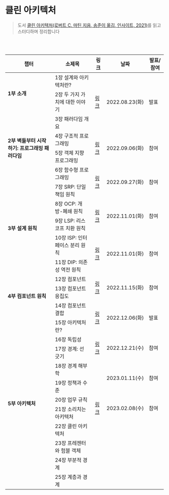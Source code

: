 # 클린 아키텍처

> 도서 [클린 아키텍처(로버트 C. 마틴 지음, 송준이 옮김, 인사이트, 2021)](http://www.yes24.com/Product/Goods/77283734)를 읽고 스터디하며 정리합니다

<br />
<br />

<table>
  <thead>
    <tr>
      <th>챕터</th>
      <th>소제목</th>
      <th>링크</th>
      <th>날짜</th>
      <th>발표/참여</th>
    </tr>
  </thead>
  <tbody>
    <tr>
      <td rowspan="2"><strong>1부 소개</strong></td>
      <td>1장 설계와 아키텍처란?</td>
      <td rowspan="3">
        <a
          href="https://invented-narwhal-b79.notion.site/6ddb08a94d734c69a5f8a3b292ccf7f5"
          >링크</a
        >
      </td>
      <td rowspan="3">2022.08.23(화)</td>
      <td rowspan="3">발표</td>
    </tr>
    <tr>
      <td>2장 두 가지 가치에 대한 이야기</td>
    </tr>
    <tr>
      <td rowspan="4">
        <strong>2부 벽돌부터 시작하기: 프로그래밍 패러다임</strong>
      </td>
      <td>3장 패러다임 개요</td>
    </tr>
    <tr>
      <td>4장 구조적 프로그래밍</td>
      <td rowspan="2">
        <a
          href="https://invented-narwhal-b79.notion.site/3c1a1af448f44f518163a28fcf234905"
          >링크</a
        >
      </td>
      <td rowspan="2">2022.09.06(화)</td>
      <td rowspan="2">참여</td>
    </tr>
    <tr>
      <td>5장 객체 지향 프로그래밍</td>
    </tr>
    <tr>
      <td>6장 함수형 프로그래밍</td>
      <td rowspan="2">
        <a
          href="https://invented-narwhal-b79.notion.site/d89e8540965f466abface787916fa5d0"
          >링크</a
        >
      </td>
      <td rowspan="2">2022.09.27(화)</td>
      <td rowspan="2">참여</td>
    </tr>
    <tr>
      <td rowspan="5"><strong>3부 설계 원칙</strong></td>
      <td>7장 SRP: 단일 책임 원칙</td>
    </tr>
    <tr>
      <td>8장 OCP: 개방-폐쇄 원칙</td>
      <td rowspan="2">
        <a
          href="https://invented-narwhal-b79.notion.site/3e12edf97c774e9e83db36bd3d21f59e"
          >링크</a
        >
      </td>
      <td rowspan="2">2022.11.01(화)</td>
      <td rowspan="2">참여</td>
    </tr>
    <tr>
      <td>9장 LSP: 리스코프 치환 원칙</td>
    </tr>
    <tr>
      <td>10장 ISP: 인터페이스 분리 원칙</td>
      <td rowspan="2">
        <a
          href="https://invented-narwhal-b79.notion.site/b809a5aef4d14958a4503b6900badb47"
          >링크</a
        >
      </td>
      <td rowspan="2">2022.11.01(화)</td>
      <td rowspan="2">참여</td>
    </tr>
    <tr>
      <td>11장 DIP: 의존성 역전 원칙</td>
    </tr>
    <tr>
      <td rowspan="3">
        <strong>4부 컴포넌트 원칙</strong>
      </td>
      <td>12장 컴포넌트</td>
      <td rowspan="2">
        <a
          href="https://invented-narwhal-b79.notion.site/df89cd796b1a410aaa4d93b5834fe360"
          >링크</a
        >
      </td>
      <td rowspan="2">2022.11.15(화)</td>
      <td rowspan="2">참여</td>
    </tr>
    <tr>
      <td>13장 컴포넌트 응집도</td>
    </tr>
    <tr>
      <td>14장 컴포넌트 결합</td>
      <td rowspan="2">
        <a
          href="https://invented-narwhal-b79.notion.site/654d1f141d794460bc50200941c241dc"
          >링크</a
        >
      </td>
      <td rowspan="2">2022.12.06(화)</td>
      <td rowspan="2">발표</td>
    </tr>
    <tr>
      <td rowspan="11">
        <strong>5부 아키텍처</strong>
      </td>
      <td>15장 아키텍처란?</td>
    </tr>
    <tr>
      <td>16장 독립성</td>
      <td rowspan="2">
        <a
          href="https://invented-narwhal-b79.notion.site/1151927331a44823b8d8623f25be5715"
          >링크</a
        >
      </td>
      <td rowspan="2">2022.12.21(수)</td>
      <td rowspan="2">참여</td>
    </tr>
    <tr>
      <td>17장 경계: 선 긋기</td>
    </tr>
    <tr>
      <td>18장 경계 해부학</td>
      <td rowspan="2">
      </td>
      <td rowspan="2">2023.01.11(수)</td>
      <td rowspan="2">참여</td>
    </tr>
    <tr>
      <td>19장 정책과 수준</td>
    </tr>
    <tr>
      <td>20장 업무 규칙</td>
      <td rowspan="2">
        <a
          href="https://invented-narwhal-b79.notion.site/c84df8fc4868457caf6241292cf29c88"
          >링크</a
        >
      </td>
      <td rowspan="2">2023.02.08(수)</td>
      <td rowspan="2">참여</td>
    </tr>
    <tr>
      <td>21장 소리치는 아키텍처</td>
    </tr>
    <tr>
      <td>22장 클린 아키텍처</td>
      <td rowspan="2">
      </td>
      <td rowspan="2"></td>
      <td rowspan="2"></td>
    </tr>
    <tr>
      <td>23장 프레젠터와 험블 객체</td>
    </tr>
    <tr>
      <td>24장 부분적 경계</td>
      <td rowspan="2">
      </td>
      <td rowspan="2"></td>
      <td rowspan="2"></td>
    </tr>
    <tr>
      <td>25장 계층과 경계</td>
    </tr>
  </tbody>
</table>

<br />
<br />
